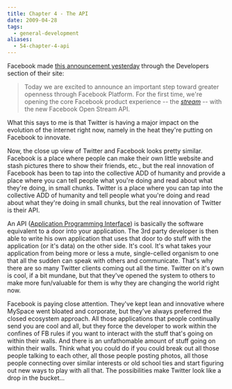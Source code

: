 ```yaml
---
title: Chapter 4 - The API
date: 2009-04-28
tags:
  - general-development
aliases:
  - 54-chapter-4-api
---
```


Facebook made [this announcement yesterday](http://developers.facebook.com/news.php?blog=1&story=225 "FBDevLink") through the Developers section of their site:


> Today we are excited to announce an important step toward greater openness through Facebook Platform. For the first time, we're opening the core Facebook product experience -- the [*stream*](http://blog.facebook.com/blog.php?post=57822962130) -- with the new Facebook Open Stream API.

What this says to me is that Twitter is having a major impact on the evolution of the internet right now, namely in the heat they're putting on Facebook to innovate.

Now, the close up view of Twitter and Facebook looks pretty similar. Facebook is a place where people can make their own little website and stash pictures there to show their friends, etc., but the real innovation of Facebook has been to tap into the collective ADD of humanity and provide a place where you can tell people what you're doing and read about what they're doing, in small chunks. Twitter is a place where you can tap into the collective ADD of humanity and tell people what you're doing and read about what they're doing in small chunks, but the real innovation of Twitter is their API.

An API ([Application Programming Interface](http://en.wikipedia.org/wiki/API)) is basically the software equivalent to a door into your application. The 3rd party developer is then able to write his own application that uses that door to do stuff with the application (or it's data) on the other side. It's cool. It's what takes your application from being more or less a mute, single-celled organism to one that all the sudden can speak with others and communicate. That's why there are so many Twitter clients coming out all the time. Twitter on it's own is cool, if a bit mundane, but that they've opened the system to others to make more fun/valuable for them is why they are changing the world right now.

Facebook is paying close attention. They've kept lean and innovative where MySpace went bloated and corporate, but they've always preferred the closed ecosystem approach. All those applications that people continually send you are cool and all, but they force the developer to work within the confines of FB rules if you want to interact with the stuff that's going on within their walls. And there is an unfathomable amount of stuff going on within their walls. Think what you could do if you could break out all those people talking to each other, all those people posting photos, all those people connecting over similar interests or old school ties and start figuring out new ways to play with all that. The possibilities make Twitter look like a drop in the bucket...

